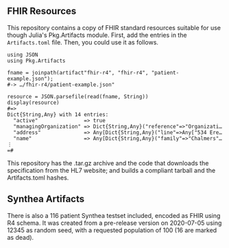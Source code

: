 ## FHIR Resources

This repository contains a copy of FHIR standard resources suitable for
use though Julia's Pkg.Artifacts module. First, add the entries in the
``Artifacts.toml`` file.  Then, you could use it as follows.

    using JSON
    using Pkg.Artifacts

    fname = joinpath(artifact"fhir-r4", "fhir-r4", "patient-example.json");
    #-> …/fhir-r4/patient-example.json"

    resource = JSON.parsefile(read(fname, String))
    display(resource)
    #=>
    Dict{String,Any} with 14 entries:
      "active"               => true
      "managingOrganization" => Dict{String,Any}("reference"=>"Organizati…
      "address"              => Any[Dict{String,Any}("line"=>Any["534 Ere…
      "name"                 => Any[Dict{String,Any}("family"=>"Chalmers"…
    ⋮
    =#

This repository has the .tar.gz archive and the code that downloads the
specification from the HL7 website; and builds a compliant tarball and
the Artifacts.toml hashes.

## Synthea Artifacts

There is also a 116 patient Synthea testset included, encoded as FHIR
using R4 schema. It was created from a pre-release version on 2020-07-05
using 12345 as random seed, with a requested population of 100 (16 are
marked as dead).
